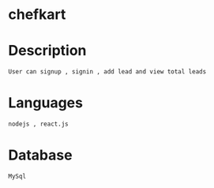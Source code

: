 # chefkart

  # Description
    User can signup , signin , add lead and view total leads
  
  # Languages
    nodejs , react.js
    
  # Database
    MySql
